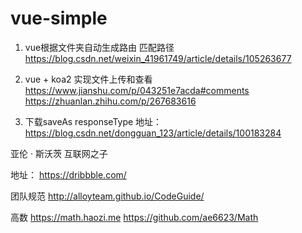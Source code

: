 # vue-simple

1. vue根据文件夹自动生成路由 匹配路径
https://blog.csdn.net/weixin_41961749/article/details/105263677


2. vue + koa2 实现文件上传和查看
https://www.jianshu.com/p/043251e7acda#comments
https://zhuanlan.zhihu.com/p/267683616

3. 下载saveAs
  responseType
  地址：https://blog.csdn.net/dongguan_123/article/details/100183284


 亚伦 · 斯沃茨
 互联网之子



地址：
https://dribbble.com/



团队规范
http://alloyteam.github.io/CodeGuide/


高数
https://math.haozi.me
https://github.com/ae6623/Math
